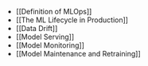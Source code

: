 - [[Definition of MLOps]]
- [[The ML Lifecycle in Production]]
- [[Data Drift]]
- [[Model Serving]]
- [[Model Monitoring]]
- [[Model Maintenance and Retraining]]
